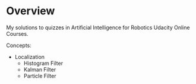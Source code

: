 # Overview
My solutions to quizzes in Artificial Intelligence for Robotics Udacity Online Courses.

Concepts:
- Localization
  - Histogram Filter
  - Kalman Filter
  - Particle Filter
